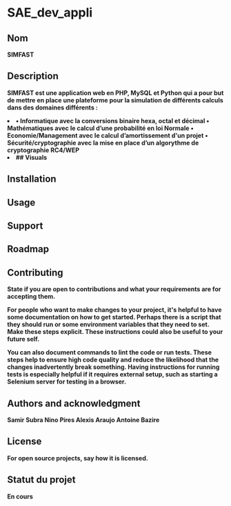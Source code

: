 # SAE_dev_appli


## Nom
<strong>SIMFAST<strong>

## Description
SIMFAST est une application web en PHP, MySQL et Python qui a pour but de mettre en place une plateforme pour la
simulation de différents calculs dans des domaines différents :
<li>
• Informatique avec  la conversions binaire hexa, octal et décimal
• Mathématiques avec le calcul d’une probabilité en loi Normale
• Economie/Management avec le calcul d’amortissement d'un projet
• Sécurité/cryptographie avec la mise en place d’un algorythme de cryptographie RC4/WEP
<li>
## Visuals


## Installation


## Usage


## Support


## Roadmap


## Contributing
State if you are open to contributions and what your requirements are for accepting them.

For people who want to make changes to your project, it's helpful to have some documentation on how to get started. Perhaps there is a script that they should run or some environment variables that they need to set. Make these steps explicit. These instructions could also be useful to your future self.

You can also document commands to lint the code or run tests. These steps help to ensure high code quality and reduce the likelihood that the changes inadvertently break something. Having instructions for running tests is especially helpful if it requires external setup, such as starting a Selenium server for testing in a browser.

## Authors and acknowledgment

Samir Subra
Nino Pires
Alexis Araujo
Antoine Bazire

## License
For open source projects, say how it is licensed.

## Statut du projet
En cours 

